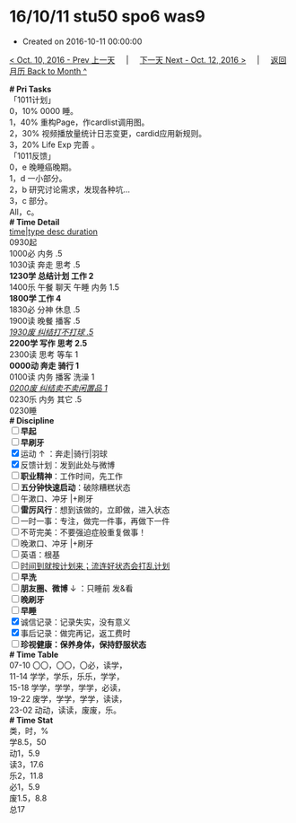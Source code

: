 # 16/10/11 stu50 spo6 was9

- Created on 2016-10-11 00:00:00

[< Oct. 10, 2016 - Prev 上一天](/lifelogs/2016/10/d10.md) &nbsp; &nbsp; | &nbsp; &nbsp; [下一天 Next - Oct. 12, 2016 >](/lifelogs/2016/10/d12.md) &nbsp; &nbsp; |  &nbsp; &nbsp; [返回月历 Back to Month ^](/lifelogs/2016/10/index.md)
<br/><div><div><b># Pri Tasks</b></div><div>「1011计划」</div><div>0，10% 0000 睡。</div><div>1，40% 重构Page，作cardlist调用图。</div><div>2，30% 视频播放量统计日志变更，cardid应用新规则。</div><div>3，20% Life Exp 完善 。</div></div><div>「1011反馈」</div><div>0，e 晚睡癌晚期。</div><div><div>1，d 一小部分。</div><div>2，b 研究讨论需求，发现各种坑…</div></div><div>3，c 部分。</div><div>All，c。</div><div><div><b># Time Detail</b></div><div><u>time|type desc duration</u></div><div>0930起</div><div>1000必 内务 .5</div><div>1030读 奔走 思考 .5</div><div><b>1230学 总结计划 工作 2</b></div><div>1400乐 午餐 聊天 午睡 内务 1.5</div><div><b>1800学 工作 4</b></div><div>1830必 分神 休息 .5</div><div>1900读 晚餐 播客 .5</div><div><u><i>1930废 纠结打不打球 .5</i></u></div><div><b>2200学 写作 思考 2.5</b></div><div>2300读 思考 等车 1</div><div><b>0000动 奔走 骑行 1</b></div><div>0100读 内务 播客 洗澡 1</div><div><u><i>0200废 纠结卖不卖闲置品 1</i></u></div><div>0230乐 内务 其它 .5</div><div>0230睡</div><div><b># Discipline</b></div><div><b><input type="checkbox"/></b><b>早起</b></div><div><input type="checkbox"/><b>早刷牙</b></div><div><input checked="true" type="checkbox"/>运动 ↑ ：奔走|骑行|羽球</div><div><input checked="true" type="checkbox"/>反馈计划：发到此处与微博</div><div><input type="checkbox"/><b>职业精神</b>：工作时间，先工作</div><div><input type="checkbox"/><b>五分钟快速启动</b>：破除糟糕状态</div><div><input type="checkbox"/>午漱口、冲牙 |+刷牙</div><div><input type="checkbox"/><b>雷厉风行</b>：想到该做的，立即做，进入状态</div><div><input type="checkbox"/>一时一事：专注，做完一件事，再做下一件</div><div><input type="checkbox"/>不苛完美：不要强迫症般重复做事！</div><div><input type="checkbox"/>晚漱口、冲牙 |+刷牙</div><div><input type="checkbox"/>英语：根基</div><div><u><input type="checkbox"/></u><u>时间到就按计划来；流连好状态会打乱计划</u></div><div><input type="checkbox"/><b>早洗</b></div><div><b><input type="checkbox"/></b><b>朋友圈、微博</b> ↓ ：只睡前 发&amp;看</div><div><b><input type="checkbox"/></b><b>晚刷牙</b></div><div><input type="checkbox"/><b>早睡</b></div><div><input checked="true" type="checkbox"/>诚信记录：记录失实，没有意义</div><div><input checked="true" type="checkbox"/>事后记录：做完再记，返工费时</div><div><b><input type="checkbox"/></b><b>珍视健康：保养身体，保持舒服状态</b></div><div><b># Time Table</b></div><div>07-10 〇〇，〇〇，〇必，读学，</div><div>11-14 学学，学乐，乐乐，学学，</div><div>15-18 学学，学学，学学，必读，</div><div>19-22 废学，学学，学学，读读，</div><div>23-02 动动，读读，废废，乐。</div><div><b># Time Stat</b></div><div>类，时，%</div><div>学8.5，50</div><div>动1，5.9</div><div>读3，17.6</div><div>乐2，11.8</div><div>必1，5.9</div><div>废1.5，8.8</div><div>总17</div>
